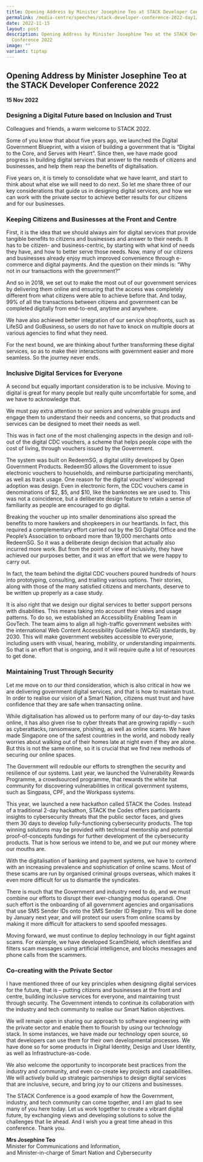 ```yaml
---
title: Opening Address by Minister Josephine Teo at STACK Developer Conference 2022
permalink: /media-centre/speeches/stack-developer-conference-2022-day1/
date: 2022-11-15
layout: post
description: Opening Address by Minister Josephine Teo at the STACK Developer
  Conference 2022
image: ""
variant: tiptap
---
```

## Opening Address by Minister Josephine Teo at the STACK Developer Conference 2022

**15 Nov 2022**
 
 

### Designing a Digital Future based on Inclusion and Trust

       
Colleagues and friends, a warm welcome to STACK 2022.

Some of you know that about five years ago, we launched the Digital Government Blueprint, with a vision of building a government that is “Digital to the Core, and Serves with Heart”. Since then, we have made good progress in building digital services that answer to the needs of citizens and businesses, and help them reap the benefits of digitalisation.

Five years on, it is timely to consolidate what we have learnt, and start to think about what else we will need to do next. So let me share three of our key considerations that guide us in designing digital services, and how we can work with the private sector to achieve better results for our citizens and for our businesses.


### Keeping Citizens and Businesses at the Front and Centre


First, it is the idea that we should always aim for digital services that provide tangible benefits to citizens and businesses and answer to their needs. It has to be citizen- and business-centric, by starting with what kind of needs they have, and how to better serve those needs. Now, many of our citizens and businesses already enjoy much improved convenience through e-commerce and digital payments. And the question on their minds is: “Why not in our transactions with the government?”

And so in 2018, we set out to make the most out of our government services by delivering them online and ensuring that the access was completely different from what citizens were able to achieve before that. And today, 99% of all the transactions between citizens and government can be completed digitally from end-to-end, anytime and anywhere.

We have also achieved better integration of our service shopfronts, such as LifeSG and GoBusiness, so users do not have to knock on multiple doors at various agencies to find what they need.

For the next bound, we are thinking about further transforming these digital services, so as to make their interactions with government easier and more seamless. So the journey never ends.

 

### Inclusive Digital Services for Everyone

A second but equally important consideration is to be inclusive. Moving to digital is great for many people but really quite uncomfortable for some, and we have to acknowledge that.

We must pay extra attention to our seniors and vulnerable groups and engage them to understand their needs and concerns, so that products and services can be designed to meet their needs as well.

This was in fact one of the most challenging aspects in the design and roll-out of the digital CDC vouchers, a scheme that helps people cope with the cost of living, through vouchers issued by the Government.

The system was built on RedeemSG, a digital utility developed by Open Government Products. RedeemSG allows the Government to issue electronic vouchers to households, and reimburse participating merchants, as well as track usage. One reason for the digital vouchers’ widespread adoption was design. Even in electronic form, the CDC vouchers came in denominations of $2, $5, and $10, like the banknotes we are used to. This was not a coincidence, but a deliberate design feature to retain a sense of familiarity as people are encouraged to go digital.

Breaking the voucher up into smaller denominations also spread the benefits to more hawkers and shopkeepers in our heartlands. In fact, this required a complementary effort carried out by the SG Digital Office and the People’s Association to onboard more than 19,000 merchants onto RedeemSG. So it was a deliberate design decision that actually also incurred more work. But from the point of view of inclusivity, they have achieved our purposes better, and it was an effort that we were happy to carry out. 

In fact, the team behind the digital CDC vouchers poured hundreds of hours into prototyping, consulting, and trialling various options. Their stories, along with those of the many satisfied citizens and merchants, deserve to be written up properly as a case study. 

It is also right that we design our digital services to better support persons with disabilities. This means taking into account their views and usage patterns. To do so, we established an Accessibility Enabling Team in GovTech. The team aims to align all high-traffic government websites with the international Web Content Accessibility Guideline (WCAG) standards, by 2030. This will make government websites accessible to everyone, including users with visual, hearing, mobility, or understanding impairments. So that is an effort that is ongoing, and it will require quite a lot of resources to get done. 


### Maintaining Trust Through Security

 
Let me move on to our third consideration, which is also critical in how we are delivering government digital services, and that is how to maintain trust. In order to realise our vision of a Smart Nation, citizens must trust and have confidence that they are safe when transacting online.

While digitalisation has allowed us to perform many of our day-to-day tasks online, it has also given rise to cyber threats that are growing rapidly – such as cyberattacks, ransomware, phishing, as well as online scams. We have made Singapore one of the safest countries in the world, and nobody really worries about walking out of their homes late at night even if they are alone. But this is not the same online, so it is crucial that we find new methods of securing our online spaces.

The Government will redouble our efforts to strengthen the security and resilience of our systems. Last year, we launched the Vulnerability Rewards Programme, a crowdsourced programme, that rewards the white hat community for discovering vulnerabilities in critical government systems, such as Singpass, CPF, and the Workpass systems.

This year, we launched a new hackathon called STACK the Codes. Instead of a traditional 2-day hackathon, STACK the Codes offers participants insights to cybersecurity threats that the public sector faces, and gives them 30 days to develop fully-functioning cybersecurity products. The top winning solutions may be provided with technical mentorship and potential proof-of-concepts fundings for further development of the cybersecurity products. That is how serious we intend to be, and we put our money where our mouths are.

With the digitalisation of banking and payment systems, we have to contend with an increasing prevalence and sophistication of online scams. Most of these scams are run by organised criminal groups overseas, which makes it even more difficult for us to dismantle the syndicates.

There is much that the Government and industry need to do, and we must combine our efforts to disrupt their ever-changing modus operandi. One such effort is the onboarding of all government agencies and organisations that use SMS Sender IDs onto the SMS Sender ID Registry. This will be done by January next year, and will protect our users from online scams by making it more difficult for attackers to send spoofed messages.

Moving forward, we must continue to deploy technology in our fight against scams. For example, we have developed ScamShield, which identifies and filters scam messages using artificial intelligence, and blocks messages and phone calls from the scammers.

### Co-creating with the Private Sector

      
I have mentioned three of our key principles when designing digital services for the future, that is – putting citizens and businesses at the front and centre, building inclusive services for everyone, and maintaining trust through security. The Government intends to continue its collaboration with the industry and tech community to realise our Smart Nation objectives.

We will remain open in sharing our approach to software engineering with the private sector and enable them to flourish by using our technology stack. In some instances, we have made our technology open source, so that developers can use them for their own developmental processes. We have done so for some products in Digital Identity, Design and User Identity, as well as Infrastructure-as-code.

We also welcome the opportunity to incorporate best practices from the industry and community, and even co-create key projects and capabilities. We will actively build up strategic partnerships to design digital services that are inclusive, secure, and bring joy to our citizens and businesses.

The STACK Conference is a good example of how the Government, industry, and tech community can come together, and I am glad to see many of you here today. Let us work together to create a vibrant digital future, by exchanging views and developing solutions to solve the challenges that lie ahead. And I wish you a great time ahead in this conference. Thank you.

**Mrs Josephine Teo**<br>
Minister for Communications and Information, <br>
and Minister-in-charge of Smart Nation and Cybersecurity